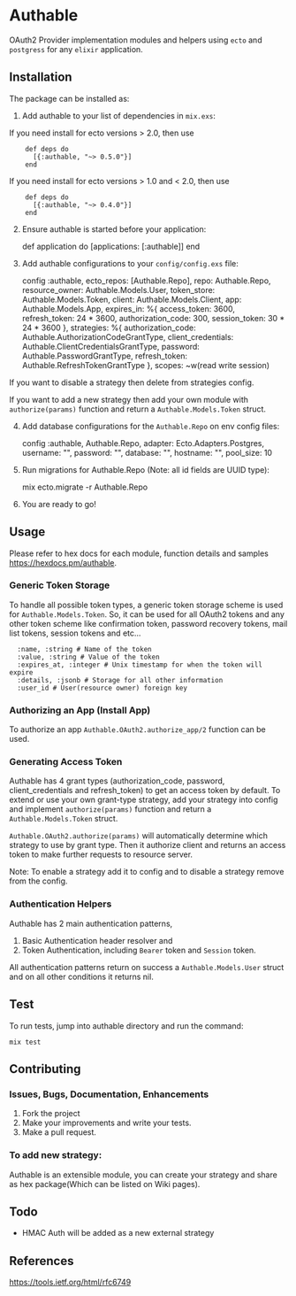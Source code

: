 # Authable

OAuth2 Provider implementation modules and helpers using `ecto` and `postgress` for any `elixir` application.

## Installation

The package can be installed as:

  1. Add authable to your list of dependencies in `mix.exs`:

  If you need install for ecto versions > 2.0, then use

        def deps do
          [{:authable, "~> 0.5.0"}]
        end

  If you need install for ecto versions > 1.0 and < 2.0, then use

        def deps do
          [{:authable, "~> 0.4.0"}]
        end

  2. Ensure authable is started before your application:

        def application do
          [applications: [:authable]]
        end

  3. Add authable configurations to your `config/config.exs` file:

        config :authable,
          ecto_repos: [Authable.Repo],
          repo: Authable.Repo,
          resource_owner: Authable.Models.User,
          token_store: Authable.Models.Token,
          client: Authable.Models.Client,
          app: Authable.Models.App,
          expires_in: %{
            access_token: 3600,
            refresh_token: 24 * 3600,
            authorization_code: 300,
            session_token: 30 * 24 * 3600
          },
          strategies: %{
            authorization_code: Authable.AuthorizationCodeGrantType,
            client_credentials: Authable.ClientCredentialsGrantType,
            password: Authable.PasswordGrantType,
            refresh_token: Authable.RefreshTokenGrantType
          },
          scopes: ~w(read write session)

  If you want to disable a strategy then delete from strategies config.

  If you want to add a new strategy then add your own module with `authorize(params)` function and return a `Authable.Models.Token` struct.

  4. Add database configurations for the `Authable.Repo` on env config files:

        config :authable, Authable.Repo,
          adapter: Ecto.Adapters.Postgres,
          username: "",
          password: "",
          database: "",
          hostname: "",
          pool_size: 10

  5. Run migrations for Authable.Repo (Note: all id fields are UUID type):

        mix ecto.migrate -r Authable.Repo

  6. You are ready to go!

## Usage

Please refer to hex docs for each module, function details and samples https://hexdocs.pm/authable.

### Generic Token Storage

To handle all possible token types, a generic token storage scheme is used for `Authable.Models.Token`. So, it can be used for all OAuth2 tokens and any other token scheme like confirmation token, password recovery tokens, mail list tokens, session tokens and etc...

      :name, :string # Name of the token
      :value, :string # Value of the token
      :expires_at, :integer # Unix timestamp for when the token will expire
      :details, :jsonb # Storage for all other information
      :user_id # User(resource owner) foreign key

### Authorizing an App (Install App)

To authorize an app `Authable.OAuth2.authorize_app/2` function can be used.

### Generating Access Token

Authable has 4 grant types (authorization_code, password, client_credentials and refresh_token) to get an access token by default. To extend or use your own grant-type strategy, add your strategy into config and implement `authorize(params)` function and return a `Authable.Models.Token` struct.

`Authable.OAuth2.authorize(params)` will automatically determine which strategy to use by grant type. Then it authorize client and returns an access token to make further requests to resource server.

Note: To enable a strategy add it to config and to disable a strategy remove from the config.

### Authentication Helpers

Authable has 2 main authentication patterns,
1) Basic Authentication header resolver and
2) Token Authentication, including `Bearer` token and `Session` token.

All authentication patterns return on success a `Authable.Models.User` struct and on all other conditions it returns nil.

## Test

To run tests, jump into authable directory and run the command:

    mix test

## Contributing

### Issues, Bugs, Documentation, Enhancements

1) Fork the project
2) Make your improvements and write your tests.
3) Make a pull request.

### To add new strategy:

Authable is an extensible module, you can create your strategy and share as hex package(Which can be listed on Wiki pages).

## Todo

- HMAC Auth will be added as a new external strategy

## References

https://tools.ietf.org/html/rfc6749
